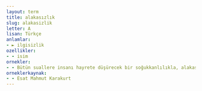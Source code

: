 ```yaml
---
layout: term
title: alakasızlık
slug: alakasizlik
letter: A
lisan: Türkçe
anlamlar:
- ► ilgisizlik
ozellikler:
- - isim
ornekler:
- - Bütün suallere insanı hayrete düşürecek bir soğukkanlılıkla, alakasızlıkla cevaplar vermeye başlıyor.
orneklerkaynak:
- - Esat Mahmut Karakurt
---
```

